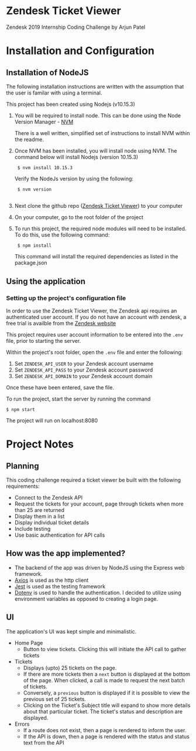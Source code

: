 # Zendesk Ticket Viewer
Zendesk 2019 Internship Coding Challenge by Arjun Patel

# Installation and Configuration
## Installation of NodeJS
The following installation instructions are written with the assumption that the user is familar with using a terminal.

This project has been created using Nodejs (v10.15.3)

1. You will be required to install node. This can be done using the Node Version Manager - [NVM](https://github.com/nvm-sh/nvm#installation-and-update) 

    There is a well written, simplified set of instructions to install NVM within the readme.

2. Once NVM has been installed, you will install node using NVM. The command below will install Nodejs (version 10.15.3)

        $ nvm install 10.15.3

    Verify the NodeJs version by using the following:

        $ nvm version

## 

3. Next clone the github repo ([Zendesk Ticket Viewer](https://github.com/arjun555/zendesk-ticket-viewer)) to your computer

4. On your computer, go to the root folder of the project

5. To run this project, the required node modules will need to be installed. To do this, use the following command:

        $ npm install

    This command will install the required dependencies as listed in the package.json

## Using the application

### Setting up the project's configuration file

In order to use the Zendesk Ticket Viewer, the Zendesk api requires an authenticated user account. If you do not have an account with zendesk, a free trial is availble from the [Zendesk website](https://zendesk.com/)

This project requires user account information to be entered into the `.env` file, prior to starting the server.

Within the project's root folder, open the `.env` file and enter the following:
    
1. Set `ZENDESK_API_USER` to your Zendesk account username 
2. Set `ZENDESK_API_PASS` to your Zendesk account password 
2. Set `ZENDESK_API_DOMAIN` to your Zendesk account domain

Once these have been entered, save the file. 

To run the project, start the server by running the command
    
    $ npm start

The project will run on localhost:8080

# Project Notes
## Planning
This coding challenge required a ticket viewer be built with the following requirements:
-  Connect to the Zendesk API
-  Request the tickets for your account, page through tickets when more than 25 are returned
- Display them in a list
- Display individual ticket details 
- Include testing
- Use basic authentication for API calls

## How was the app implemented?

- The backend of the app was driven by NodeJS using the Express web framework. 
- [Axios](https://github.com/axios/axios) is used as the http client
- [Jest](https://jestjs.io/) is used as the testing framework
- [Dotenv](https://www.npmjs.com/package/dotenv) is used to handle the authentication. I decided to utilize using environment variables as opposed to creating a login page.

## UI
The application's UI was kept simple and minimalistic.
- Home Page
    - Button to view tickets. Clicking this will initiate the API call to gather tickets 
- Tickets
    - Displays (upto) 25 tickets on the page. 
    - If there are more tickets then a `next` button is displayed at the bottom of the page. When clicked, a call is made to request the next batch of tickets.
    - Conversely, a `previous` button is displayed if it is possible to view the previous set of 25 tickets.
    - Clicking on the Ticket's Subject title will expand to show more details about that particular ticket. The ticket's status and description are displayed.
- Errors
    - If a route does not exist, then a page is rendered to inform the user.
    - If the API is down, then a page is rendered with the status and status text from the API